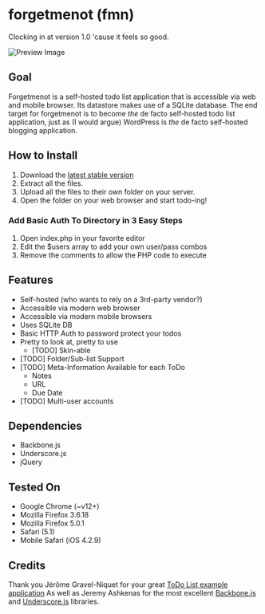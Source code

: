 forgetmenot  (fmn)
===========

Clocking in at version 1.0 'cause it feels so good.

![Preview Image](https://raw.github.com/hswolff/forgetmenot/dev/preview.png)

Goal
----
Forgetmenot is a self-hosted todo list application that is accessible via web and mobile browser.
Its datastore makes use of a SQLite database.
The end target for forgetmenot is to become *the* de facto self-hosted todo list application, just as (I would argue) WordPress is *the* de facto self-hosted blogging application.  

How to Install
----------------
1.  Download the [latest stable version](https://github.com/hswolff/forgetmenot/tarball/master)
2.  Extract all the files.
3.  Upload all the files to their own folder on your server.
4.  Open the folder on your web browser and start todo-ing!

### Add Basic Auth To Directory in 3 Easy Steps
1.  Open index.php in your favorite editor
2.  Edit the $users array to add your own user/pass combos
3.  Remove the comments to allow the PHP code to execute

Features
--------
*  Self-hosted (who wants to rely on a 3rd-party vendor?)
*  Accessible via modern web browser
*  Accessible via modern mobile browsers
*  Uses SQLite DB
*  Basic HTTP Auth to password protect your todos
*  Pretty to look at, pretty to use
	* [TODO] Skin-able
*  [TODO]  Folder/Sub-list Support
*  [TODO]  Meta-Information Available for each ToDo
	*  Notes
	*  URL
	*  Due Date
*  [TODO]  Multi-user accounts


Dependencies
------------
*  Backbone.js
*  Underscore.js
*  jQuery


Tested On
-----------
* Google Chrome (~v12+)
* Mozilla Firefox 3.6.18
* Mozilla Firefox 5.0.1
* Safari (5.1)
* Mobile Safari (iOS 4.2.9)


Credits
-------
Thank you Jérôme Gravel-Niquet for your great [ToDo List example application](http://documentcloud.github.com/backbone/examples/todos/index.html)
As well as Jeremy Ashkenas for the most excellent [Backbone.js](http://github.com/documentcloud/backbone/) and [Underscore.js](http://github.com/documentcloud/underscore/) libraries. 

